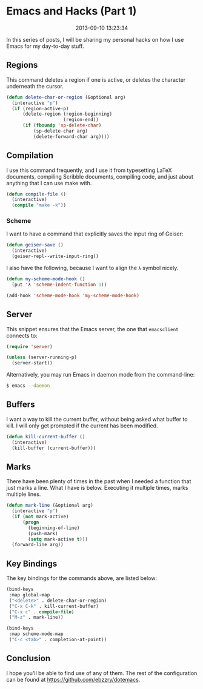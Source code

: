 Emacs and Hacks (Part 1)
======================================================================

<center>2013-09-10 13:23:34</center>

In this series of posts, I will be sharing my personal hacks on how
I use Emacs for my day-to-day stuff.


## Regions

This command deletes a region if one is active, or deletes the
character underneath the cursor.

```lisp
(defun delete-char-or-region (&optional arg)
  (interactive "p")
  (if (region-active-p)
      (delete-region (region-beginning)
                     (region-end))
      (if (fboundp 'sp-delete-char)
          (sp-delete-char arg)
          (delete-forward-char arg))))
```


## Compilation

I use this command frequently, and I use it from typesetting LaTeX
documents, compiling Scribble documents, compiling code, and just
about anything that I can use make with.

```lisp
(defun compile-file ()
  (interactive)
  (compile "make -k"))
```


### Scheme

I want to have a command that explicitly saves the input ring of Geiser:

```lisp
(defun geiser-save ()
  (interactive)
  (geiser-repl--write-input-ring))
```

I also have the following, because I want to align the `λ` symbol nicely.

```lisp
(defun my-scheme-mode-hook ()
  (put 'λ 'scheme-indent-function 1))

(add-hook 'scheme-mode-hook 'my-scheme-mode-hook)
```


## Server

This snippet ensures that the Emacs server, the one that `emacsclient`
connects to:

```lisp
(require 'server)

(unless (server-running-p)
  (server-start))
```

Alternatively, you may run Emacs in daemon mode from the command-line:

```bash
$ emacs --daemon
```


## Buffers

I want a way to kill the current buffer, without being asked what
buffer to kill. I will only get prompted if the current has been
modified.


```lisp
(defun kill-current-buffer ()
  (interactive)
  (kill-buffer (current-buffer)))
```


## Marks

There have been plenty of times in the past when I needed a function
that just marks a line. What I have is below. Executing it multiple
times, marks multiple lines.

```lisp
(defun mark-line (&optional arg)
  (interactive "p")
  (if (not mark-active)
      (progn
        (beginning-of-line)
        (push-mark)
        (setq mark-active t)))
  (forward-line arg))
```

## Key Bindings

The key bindings for the commands above, are listed below:

```lisp
(bind-keys
 :map global-map
 ("<delete>" . delete-char-or-region)
 ("C-x C-k" . kill-current-buffer)
 ("C-x c" . compile-file)
 ("M-z" . mark-line))

(bind-keys
 :map scheme-mode-map
 ("C-c <tab>" . completion-at-point))
```

## Conclusion

I hope you'll be able to find use of any of them. The rest of the
configuration can be found at <https://github.com/ebzzry/dotemacs>.
